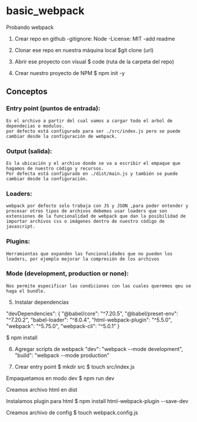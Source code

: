 # basic_webpack
Probando webpack

1. Crear repo en github
    -gitignore: Node
    -License: MIT
    -add readme

2. Clonar ese repo en nuestra máquina local
            $git clone (url)

3. Abrir ese proyecto con visual
             $ code (ruta de la carpeta del repo)

4. Crear nuestro proyecto de NPM 
            $ npm init -y

## Conceptos

### Entry point (puntos de entrada):
    Es el archivo a partir del cual vamos a cargar todo el arbol de dependecias o modulos.
    por defecto está configurado para ser ./src/index.js pero se puede cambiar desde la configuración de webpack.

### Output (salida):
    Es la ubicación y el archivo donde se va a escribir el empaque que hagamos de nuestro código y recursos.
    Por defecta está configurado en ./dist/main.js y también se puede cambiar desde la configuración.

### Loaders:
    webpack por defecto solo trabaja con JS y JSON ,para poder entender y procesar otros tipos de archivos debemos usar loaders que son extensiones de la funcionalidad de webpack que dan la posibilidad de importar archivos css o imágenes dentro de nuestro código de javascript.

### Plugins:
    Herramientas que expanden las funcionalidades que no pueden los loaders, por ejemplo mejorar la compresión de los archivos

### Mode (development, production or none):
    Nos permite especificar las condiciones con las cuales queremos qeu se haga el bundle.

5. Instalar dependencias

 "devDependencies": {
 	"@babel/core": "^7.20.5",
 	"@babel/preset-env": "^7.20.2",
 	"babel-loader": "^8.0.4",
 	"html-webpack-plugin": "^5.5.0",
 	"webpack": "^5.75.0",
 	"webpack-cli": "^5.0.1"
 }

 $ npm install 

6. Agregar scripts de webpack "dev": 
    "webpack --mode development", "build": "webpack --mode production"

7. Crear entry point $ mkdir src $ touch src/index.js

Empaquetamos en modo dev $ npm run dev

Creamos archivo html en dist

Instalamos plugin para html $ npm install html-webpack-plugin --save-dev

Creamos archivo de config $ touch webpack.config.js